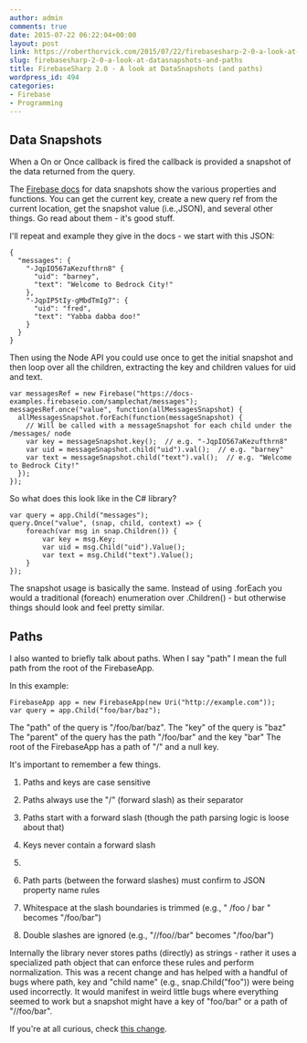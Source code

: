 ```yaml
---
author: admin
comments: true
date: 2015-07-22 06:22:04+00:00
layout: post
link: https://roberthorvick.com/2015/07/22/firebasesharp-2-0-a-look-at-datasnapshots-and-paths/
slug: firebasesharp-2-0-a-look-at-datasnapshots-and-paths
title: FirebaseSharp 2.0 - A look at DataSnapshots (and paths)
wordpress_id: 494
categories:
- Firebase
- Programming
---
```


## Data Snapshots



When a On or Once callback is fired the callback is provided a snapshot of the data   returned from the query.

The [Firebase docs](https://www.firebase.com/docs/web/api/datasnapshot/) for data snapshots show the various properties and functions.  You can get the current key, create a new query ref from the current location, get the snapshot value (i.e.,JSON), and several other things.  Go read about them - it's good stuff.

I'll repeat and example they give in the docs - we start with this JSON:


    
    
    {
      "messages": {
        "-JqpIO567aKezufthrn8" {
          "uid": "barney",
          "text": "Welcome to Bedrock City!"
        },
        "-JqpIP5tIy-gMbdTmIg7": {
          "uid": "fred",
          "text": "Yabba dabba doo!"
        }
      }
    }
    



Then using the Node API you could use once to get the initial snapshot and then loop over all the children, extracting the key and children values for uid and text.


    
    
    var messagesRef = new Firebase("https://docs-examples.firebaseio.com/samplechat/messages");
    messagesRef.once("value", function(allMessagesSnapshot) {
      allMessagesSnapshot.forEach(function(messageSnapshot) {
        // Will be called with a messageSnapshot for each child under the /messages/ node
        var key = messageSnapshot.key();  // e.g. "-JqpIO567aKezufthrn8"
        var uid = messageSnapshot.child("uid").val();  // e.g. "barney"
        var text = messageSnapshot.child("text").val();  // e.g. "Welcome to Bedrock City!"
      });
    });
    



So what does this look like in the C# library?


    
    
    var query = app.Child("messages");
    query.Once("value", (snap, child, context) => {
        foreach(var msg in snap.Children()) {
            var key = msg.Key;
            var uid = msg.Child("uid").Value();
            var text = msg.Child("text").Value();
        }
    });
    



The snapshot usage is basically the same.  Instead of using .forEach you would a traditional (foreach) enumeration over .Children() - but otherwise things should look and feel pretty similar.



## Paths



I also wanted to briefly talk about paths.  When I say "path" I mean the full path from the root of the FirebaseApp.

In this example:


    
    
    FirebaseApp app = new FirebaseApp(new Uri("http://example.com"));
    var query = app.Child("foo/bar/baz");
    



The "path" of the query is "/foo/bar/baz".
The "key" of the query is "baz"
The "parent" of the query has the path "/foo/bar" and the key "bar"
The root of the FirebaseApp has a path of "/" and a null key.

It's important to remember a few things.





  1. Paths and keys are case sensitive


  2. Paths always use the "/" (forward slash) as their separator


  3. Paths start with a forward slash (though the path parsing logic is loose about that)


  4. Keys never contain a forward slash
  5. 

  6. Path parts (between the forward slashes) must confirm to JSON property name rules


  7. Whitespace at the slash boundaries is trimmed (e.g., "  /foo / bar   " becomes "/foo/bar")


  8. Double slashes are ignored (e.g., "//foo//bar" becomes "/foo/bar")



Internally the library never stores paths (directly) as strings - rather it uses a specialized path object that can enforce these rules and perform normalization.  This was a recent change and has helped with a handful of bugs where path, key and "child name" (e.g., snap.Child("foo")) were being used incorrectly.  It would manifest in weird little bugs where everything seemed to work but a snapshot might have a key of "foo/bar" or a path of "//foo/bar".  

If you're at all curious, check [this change](https://github.com/bubbafat/FirebaseSharp/commit/2b7361153726c569901ab2ec082e716b3fd05b97).
